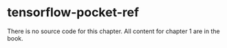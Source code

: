 # tensorflow-pocket-ref

There is no source code for this chapter. All content for chapter 1 are in the book.
